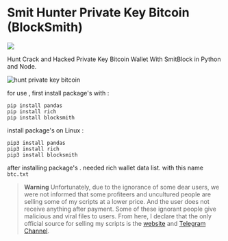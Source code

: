 # Smit Hunter Private Key Bitcoin (BlockSmith)

![](https://raw.githubusercontent.com/Pymmdrza/SmitHunter/mainx/Capture_2022_07_08_03_08_11_671.png)

Hunt Crack and Hacked Private Key Bitcoin Wallet With SmitBlock in Python and Node.

![](https://raw.githubusercontent.com/Pymmdrza/SmitHunter/mainx/Record_2022_07_08_03_19_56_294.gif 'hunt private key bitcoin')

for use , first install package's with :

```
pip install pandas
pip install rich
pip install blocksmith
```
install package's on Linux :

```
pip3 install pandas
pip3 install rich
pip3 install blocksmith
```

after installing package's . needed rich wallet data list. with this name `btc.txt`


> **Warning**
> Unfortunately, due to the ignorance of some dear users, we were not informed that some profiteers and uncultured people are selling some of my scripts at a lower price. And the user does not receive anything after payment. Some of these ignorant people give malicious and viral files to users. From here, I declare that the only official source for selling my scripts is the [website](https://mmdrza.com) and [Telegram Channel](https://t.me/mpython3).
